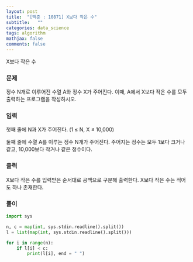 ```yaml
---
layout: post
title:  "[백준 : 10871] X보다 작은 수"
subtitle:   ""
categories: data_science
tags: algorithm
mathjax: false
comments: false
---
```


X보다 작은 수

### 문제

정수 N개로 이루어진 수열 A와 정수 X가 주어진다. 이때, A에서 X보다 작은 수를 모두 출력하는 프로그램을 작성하시오.

### 입력

첫째 줄에 N과 X가 주어진다. (1 ≤ N, X ≤ 10,000)

둘째 줄에 수열 A를 이루는 정수 N개가 주어진다. 주어지는 정수는 모두 1보다 크거나 같고, 10,000보다 작거나 같은 정수이다.

### 출력

X보다 작은 수를 입력받은 순서대로 공백으로 구분해 출력한다. X보다 작은 수는 적어도 하나 존재한다.

### 풀이

```python
import sys

n, c = map(int, sys.stdin.readline().split())
l = list(map(int, sys.stdin.readline().split()))

for i in range(n):
    if l[i] < c:
        print(l[i], end = " ")
```